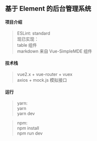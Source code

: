 ## 基于 Element 的后台管理系统  

#### 项目介绍
> ESLint: standard  
> 现已实现：  
> table 组件  
> markdown 来自 Vue-SimpleMDE 组件  

#### 技术栈
> vue2.x + vue-router + vuex  
> axios + mock.js  模拟接口 

#### 运行
> yarn:  
> yarn  
> yarn dev  

> npm:  
> npm install  
> npm run dev